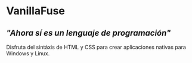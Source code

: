 <meta charset="UTF-8">

# VanillaFuse
## *"Ahora sí es un lenguaje de programación"*

Disfruta del sintáxis de HTML y CSS para crear aplicaciones nativas para Windows y Linux.